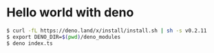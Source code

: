 # Hello world with deno

```bash
$ curl -fL https://deno.land/x/install/install.sh | sh -s v0.2.11
$ export DENO_DIR=$(pwd)/deno_modules
$ deno index.ts
```
